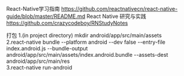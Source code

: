 React-Native学习指南
https://github.com/reactnativecn/react-native-guide/blob/master/README.md
React Native 研究与实践
https://github.com/crazycodeboy/RNStudyNotes

打包
1.(in project directory) mkdir android/app/src/main/assets</br>
2.react-native bundle --platform android --dev false --entry-file index.android.js --bundle-output android/app/src/main/assets/index.android.bundle --assets-dest android/app/src/main/res</br>
3.react-native run-android</br>
